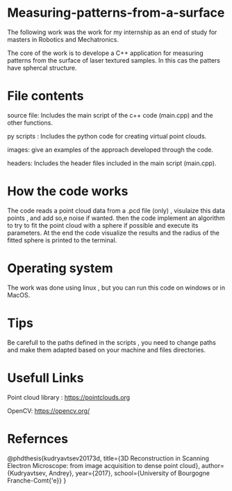 # Measuring-patterns-from-a-surface


The following work was the work for my internship as an end of study for masters in Robotics and Mechatronics.  

The core of the work is to develope a C++ application for measuring patterns from the surface of laser textured samples. In this cas the patters have sphercal structure.
      		
# File contents

source file: Includes the main script of the c++ code (main.cpp) and the other functions.  

py scripts : Includes the python code for creating virtual point clouds.   

images: give an examples of the approach developed through the code.   

headers: Includes the header files included in the main script (main.cpp).    


# How the code works
The code reads a point cloud data from a .pcd file (only) , visulaize this data points , and add so,e noise if wanted.
then the code implement an algorithm to try to fit the point cloud with a sphere if possible and execute its parameters. At the end the code visualize the results and the radius of the fitted sphere is printed to the terminal.

# Operating system
The work was done using linux , but you can run this code on windows or in MacOS.


# Tips
Be carefull to the paths defined in the scripts , you need to change paths and make them adapted based on your machine and files directories.

# Usefull Links 

Point cloud library : https://pointclouds.org   

OpenCV: https://opencv.org/


 # Refernces 
 
@phdthesis{kudryavtsev20173d,
  title={3D Reconstruction in Scanning Electron Microscope: from image acquisition to dense point cloud},
  author={Kudryavtsev, Andrey},
  year={2017},
  school={University of Bourgogne Franche-Comt{\'e}}
}
 
